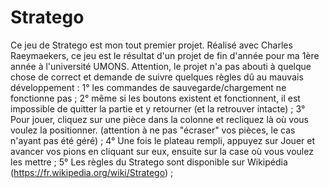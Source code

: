 # Stratego
Ce jeu de Stratego est mon tout premier projet. Réalisé avec Charles Raeymaekers, ce jeu est le résultat d'un projet de fin d'année pour ma 1ère année à l'université UMONS. Attention, le projet n'a pas abouti à quelque chose de correct et demande de suivre quelques règles dû au mauvais développement : 1° les commandes de sauvegarde/chargement ne fonctionne pas ; 2° même si les boutons existent et fonctionnent, il est impossible de quitter la partie et y retourner (et la retrouver intacte) ; 3° Pour jouer, cliquez sur une pièce dans la colonne et recliquez là où vous voulez la positionner. (attention à ne pas "écraser" vos pièces, le cas n'ayant pas été géré) ; 4° Une fois le plateau rempli, appuyez sur Jouer et avancer vos pions en cliquant sur eux, ensuite sur la case où vous voulez les mettre ; 5° Les règles du Stratego sont disponible sur Wikipédia (https://fr.wikipedia.org/wiki/Stratego) ;
